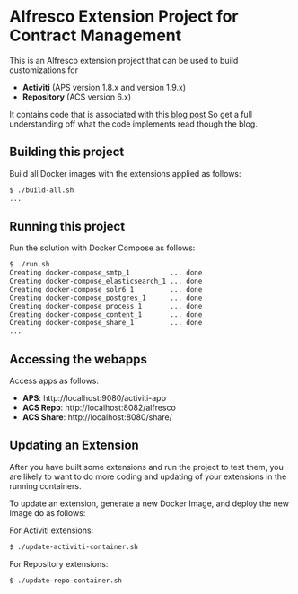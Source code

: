 # Alfresco Extension Project for Contract Management
This is an Alfresco extension project that can be used to build customizations for
 
- **Activiti** (APS version 1.8.x and version 1.9.x) 
- **Repository** (ACS version 6.x)  

It contains code that is associated with this [blog post](TODO)
So get a full understanding off what the code implements read though 
the blog. 
 
## Building this project
Build all Docker images with the extensions applied as follows:

```bash
$ ./build-all.sh 
...
```

## Running this project
Run the solution with Docker Compose as follows:

```bash
$ ./run.sh 
Creating docker-compose_smtp_1          ... done
Creating docker-compose_elasticsearch_1 ... done
Creating docker-compose_solr6_1         ... done
Creating docker-compose_postgres_1      ... done
Creating docker-compose_process_1       ... done
Creating docker-compose_content_1       ... done
Creating docker-compose_share_1         ... done
...
```

## Accessing the webapps
Access apps as follows:

- **APS**: http://localhost:9080/activiti-app
- **ACS Repo**: http://localhost:8082/alfresco
- **ACS Share**: http://localhost:8080/share/  

## Updating an Extension
After you have built some extensions and run the project to test them, you are likely to want to 
do more coding and updating of your extensions in the running containers. 
 
To update an extension, generate a new Docker Image, and deploy the new Image do as follows:

For Activiti extensions: 

```bash
$ ./update-activiti-container.sh
```

For Repository extensions: 

```bash
$ ./update-repo-container.sh
```

